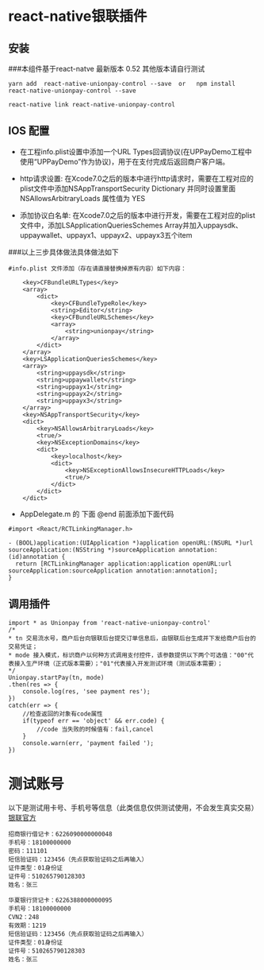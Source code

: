 # react-native银联插件
## 安装
###本组件基于react-natve 最新版本 0.52  其他版本请自行测试

```
yarn add  react-native-unionpay-control --save  or   npm install react-native-unionpay-control --save

react-native link react-native-unionpay-control
```

## IOS 配置

- 在工程info.plist设置中添加一个URL Types回调协议(在UPPayDemo工程中使用“UPPayDemo”作为协议)，用于在支付完成后返回商户客户端。

- http请求设置: 在Xcode7.0之后的版本中进行http请求时，需要在工程对应的plist文件中添加NSAppTransportSecurity  Dictionary 并同时设置里面NSAllowsArbitraryLoads 属性值为 YES
- 添加协议白名单: 在Xcode7.0之后的版本中进行开发，需要在工程对应的plist文件中，添加LSApplicationQueriesSchemes  Array并加入uppaysdk、uppaywallet、uppayx1、uppayx2、uppayx3五个item

###以上三步具体做法具体做法如下
```
#info.plist 文件添加（存在请直接替换掉原有内容）如下内容：

	<key>CFBundleURLTypes</key>
	<array>
		<dict>
			<key>CFBundleTypeRole</key>
			<string>Editor</string>
			<key>CFBundleURLSchemes</key>
			<array>
				<string>unionpay</string>
			</array>
		</dict>
	</array>
	<key>LSApplicationQueriesSchemes</key>
	<array>
		<string>uppaysdk</string>
		<string>uppaywallet</string>
		<string>uppayx1</string>
		<string>uppayx2</string>
		<string>uppayx3</string>
	</array>
	<key>NSAppTransportSecurity</key>
	<dict>
		<key>NSAllowsArbitraryLoads</key>
		<true/>
		<key>NSExceptionDomains</key>
		<dict>
			<key>localhost</key>
			<dict>
				<key>NSExceptionAllowsInsecureHTTPLoads</key>
				<true/>
			</dict>
		</dict>
	</dict>

```

- AppDelegate.m 的 下面 @end 前面添加下面代码

```
#import <React/RCTLinkingManager.h>

- (BOOL)application:(UIApplication *)application openURL:(NSURL *)url sourceApplication:(NSString *)sourceApplication annotation:(id)annotation {
  return [RCTLinkingManager application:application openURL:url sourceApplication:sourceApplication annotation:annotation];
}
```
## 	调用插件

```
import * as Unionpay from 'react-native-unionpay-control'
/*
* tn 交易流水号，商户后台向银联后台提交订单信息后，由银联后台生成并下发给商户后台的交易凭证；
* mode 接入模式，标识商户以何种方式调用支付控件，该参数提供以下两个可选值："00"代表接入生产环境（正式版本需要）；"01"代表接入开发测试环境（测试版本需要）；
*/
Unionpay.startPay(tn, mode)
.then(res => {
	console.log(res, 'see payment res');
})
catch(err => {
	//检查返回的对象有code属性
	if(typeof err == 'object' && err.code) {
		//code 当失败的时候值有：fail,cancel
	}
	console.warn(err, 'payment failed ');
})
```

# 测试账号
以下是测试用卡号、手机号等信息（此类信息仅供测试使用，不会发生真实交易）
[银联官方](https://open.unionpay.com/ajweb/product/newProDetail?proId=3)
```
招商银行借记卡：6226090000000048  
手机号：18100000000  
密码：111101
短信验证码：123456（先点获取验证码之后再输入）  
证件类型：01身份证  
证件号：510265790128303  
姓名：张三
```
```
华夏银行贷记卡：6226388000000095
手机号：18100000000
CVN2：248
有效期：1219
短信验证码：123456（先点获取验证码之后再输入）
证件类型：01身份证
证件号：510265790128303
姓名：张三
```
